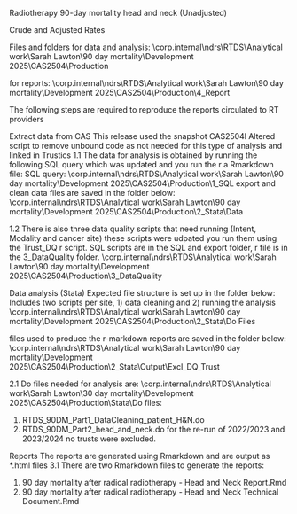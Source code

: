 Radiotherapy 90-day mortality head and neck (Unadjusted)

Crude and Adjusted Rates

Files and folders for data and analysis: \corp.internal\ndrs\RTDS\Analytical work\Sarah Lawton\90 day mortality\Development 2025\CAS2504\Production

for reports: \corp.internal\ndrs\RTDS\Analytical work\Sarah Lawton\90 day mortality\Development 2025\CAS2504\Production\4_Report

The following steps are required to reproduce the reports circulated to RT providers

Extract data from CAS This release used the snapshot CAS2504l Altered script to remove unbound code as not needed for this type of analysis and linked in Trustics
1.1 The data for analysis is obtained by running the following SQL query which was updated and you run the r a Rmarkdown file: SQL query: \corp.internal\ndrs\RTDS\Analytical work\Sarah Lawton\90 day mortality\Development 2025\CAS2504\Production\1_SQL export and clean data files are saved in the folder below: \corp.internal\ndrs\RTDS\Analytical work\Sarah Lawton\90 day mortality\Development 2025\CAS2504\Production\2_Stata\Data

1.2 There is also three data quality scripts that need running (Intent, Modality and cancer site) these scripts were udpated you run them using the Trust_DQ r script. SQL scripts are in the SQL and export folder, r file is in the 3_DataQuality folder. \corp.internal\ndrs\RTDS\Analytical work\Sarah Lawton\90 day mortality\Development 2025\CAS2504\Production\3_DataQuality

Data analysis (Stata)
Expected file structure is set up in the folder below: Includes two scripts per site, 1) data cleaning and 2) running the analysis \corp.internal\ndrs\RTDS\Analytical work\Sarah Lawton\90 day mortality\Development 2025\CAS2504\Production\2_Stata\Do Files

files used to produce the r-markdown reports are saved in the folder below: \corp.internal\ndrs\RTDS\Analytical work\Sarah Lawton\90 day mortality\Development 2025\CAS2504\Production\2_Stata\Output\Excl_DQ_Trust

2.1 Do files needed for analysis are: \corp.internal\ndrs\RTDS\Analytical work\Sarah Lawton\30 day mortality\Development 2025\CAS2504\Production\Stata\Do files:

1. RTDS_90DM_Part1_DataCleaning_patient_H&N.do
2. RTDS_90DM_Part2_head_and_neck.do
for the re-run of 2022/2023 and 2023/2024 no trusts were excluded.

Reports The reports are generated using Rmarkdown and are output as *.html files
3.1 There are two Rmarkdown files to generate the reports: 
1. 90 day mortality after radical radiotherapy - Head and Neck Report.Rmd
2. 90 day mortality after radical radiotherapy - Head and Neck Technical Document.Rmd
